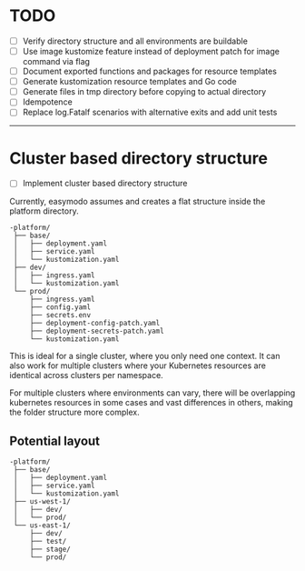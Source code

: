 # TODO
- [ ] Verify directory structure and all environments are buildable
- [ ] Use image kustomize feature instead of deployment patch for image command via flag
- [ ] Document exported functions and packages for resource templates
- [ ] Generate kustomization resource templates and Go code
- [ ] Generate files in tmp directory before copying to actual directory
- [ ] Idempotence
- [ ] Replace log.Fatalf scenarios with alternative exits and add unit tests 

---
# Cluster based directory structure
- [ ] Implement cluster based directory structure

Currently, easymodo assumes and creates a flat structure inside the platform directory.
```
-platform/
 ├── base/
 │   ├── deployment.yaml
 │   ├── service.yaml
 │   └── kustomization.yaml
 ├── dev/
 │   ├── ingress.yaml
 │   └── kustomization.yaml
 └── prod/
     ├── ingress.yaml
     ├── config.yaml
     ├── secrets.env
     ├── deployment-config-patch.yaml
     ├── deployment-secrets-patch.yaml
     └── kustomization.yaml
```

This is ideal for a single cluster, where you only need one context. It can also work for multiple 
clusters where your Kubernetes resources are identical across clusters per namespace.

For multiple clusters where environments can vary, there will be overlapping kubernetes resources in
some cases and vast differences in others, making the folder structure more complex.

## Potential layout
```
-platform/
 ├── base/
 │   ├── deployment.yaml
 │   ├── service.yaml
 │   └── kustomization.yaml
 ├── us-west-1/
 │   ├── dev/
 │   └── prod/
 └── us-east-1/
     ├── dev/
     ├── test/
     ├── stage/
     └── prod/
```
